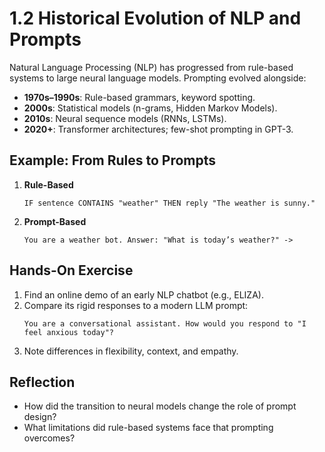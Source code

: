 # 1.2 Historical Evolution of NLP and Prompts

Natural Language Processing (NLP) has progressed from rule-based systems to large neural language models. Prompting evolved alongside:

- **1970s–1990s**: Rule-based grammars, keyword spotting.  
- **2000s**: Statistical models (n-grams, Hidden Markov Models).  
- **2010s**: Neural sequence models (RNNs, LSTMs).  
- **2020+**: Transformer architectures; few-shot prompting in GPT-3.

## Example: From Rules to Prompts

1. **Rule-Based**  
   ```
   IF sentence CONTAINS "weather" THEN reply "The weather is sunny."
   ```
2. **Prompt-Based**  
   ```
   You are a weather bot. Answer: "What is today’s weather?" -> 
   ```

## Hands-On Exercise

1. Find an online demo of an early NLP chatbot (e.g., ELIZA).  
2. Compare its rigid responses to a modern LLM prompt:  
   ```
   You are a conversational assistant. How would you respond to "I feel anxious today"?
   ```  
3. Note differences in flexibility, context, and empathy.

## Reflection

- How did the transition to neural models change the role of prompt design?  
- What limitations did rule-based systems face that prompting overcomes?
